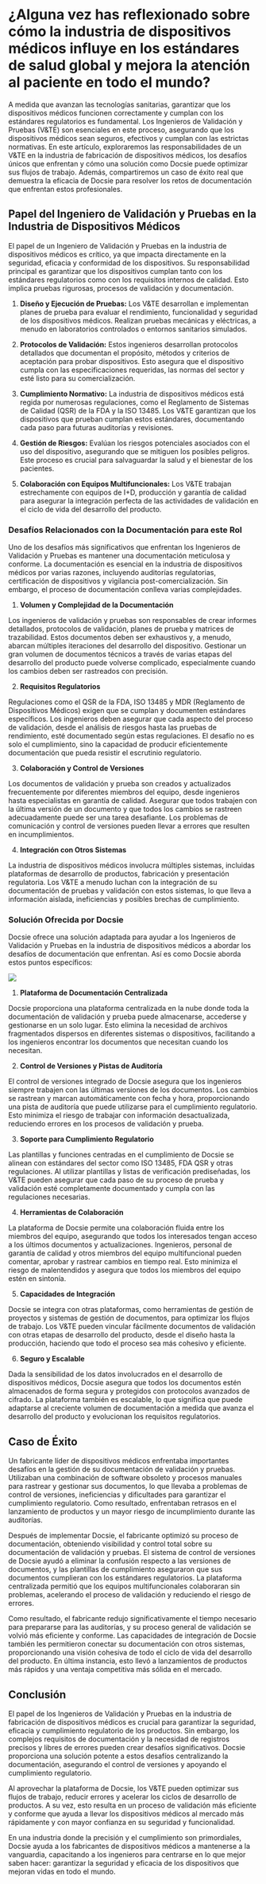 # ¿Alguna vez has reflexionado sobre cómo la industria de dispositivos médicos influye en los estándares de salud global y mejora la atención al paciente en todo el mundo?

A medida que avanzan las tecnologías sanitarias, garantizar que los dispositivos médicos funcionen correctamente y cumplan con los estándares regulatorios es fundamental. Los Ingenieros de Validación y Pruebas (V&TE) son esenciales en este proceso, asegurando que los dispositivos médicos sean seguros, efectivos y cumplan con las estrictas normativas. En este artículo, exploraremos las responsabilidades de un V&TE en la industria de fabricación de dispositivos médicos, los desafíos únicos que enfrentan y cómo una solución como Docsie puede optimizar sus flujos de trabajo. Además, compartiremos un caso de éxito real que demuestra la eficacia de Docsie para resolver los retos de documentación que enfrentan estos profesionales.

## Papel del Ingeniero de Validación y Pruebas en la Industria de Dispositivos Médicos

El papel de un Ingeniero de Validación y Pruebas en la industria de dispositivos médicos es crítico, ya que impacta directamente en la seguridad, eficacia y conformidad de los dispositivos. Su responsabilidad principal es garantizar que los dispositivos cumplan tanto con los estándares regulatorios como con los requisitos internos de calidad. Esto implica pruebas rigurosas, procesos de validación y documentación.

1. **Diseño y Ejecución de Pruebas:** Los V&TE desarrollan e implementan planes de prueba para evaluar el rendimiento, funcionalidad y seguridad de los dispositivos médicos. Realizan pruebas mecánicas y eléctricas, a menudo en laboratorios controlados o entornos sanitarios simulados.

2. **Protocolos de Validación:** Estos ingenieros desarrollan protocolos detallados que documentan el propósito, métodos y criterios de aceptación para probar dispositivos. Esto asegura que el dispositivo cumpla con las especificaciones requeridas, las normas del sector y esté listo para su comercialización.

3. **Cumplimiento Normativo:** La industria de dispositivos médicos está regida por numerosas regulaciones, como el Reglamento de Sistemas de Calidad (QSR) de la FDA y la ISO 13485. Los V&TE garantizan que los dispositivos que prueban cumplan estos estándares, documentando cada paso para futuras auditorías y revisiones.

4. **Gestión de Riesgos:** Evalúan los riesgos potenciales asociados con el uso del dispositivo, asegurando que se mitiguen los posibles peligros. Este proceso es crucial para salvaguardar la salud y el bienestar de los pacientes.

5. **Colaboración con Equipos Multifuncionales:** Los V&TE trabajan estrechamente con equipos de I+D, producción y garantía de calidad para asegurar la integración perfecta de las actividades de validación en el ciclo de vida del desarrollo del producto.

### Desafíos Relacionados con la Documentación para este Rol

Uno de los desafíos más significativos que enfrentan los Ingenieros de Validación y Pruebas es mantener una documentación meticulosa y conforme. La documentación es esencial en la industria de dispositivos médicos por varias razones, incluyendo auditorías regulatorias, certificación de dispositivos y vigilancia post-comercialización. Sin embargo, el proceso de documentación conlleva varias complejidades.

1. **Volumen y Complejidad de la Documentación**

Los ingenieros de validación y pruebas son responsables de crear informes detallados, protocolos de validación, planes de prueba y matrices de trazabilidad. Estos documentos deben ser exhaustivos y, a menudo, abarcan múltiples iteraciones del desarrollo del dispositivo. Gestionar un gran volumen de documentos técnicos a través de varias etapas del desarrollo del producto puede volverse complicado, especialmente cuando los cambios deben ser rastreados con precisión.

2. **Requisitos Regulatorios**

Regulaciones como el QSR de la FDA, ISO 13485 y MDR (Reglamento de Dispositivos Médicos) exigen que se cumplan y documenten estándares específicos. Los ingenieros deben asegurar que cada aspecto del proceso de validación, desde el análisis de riesgos hasta las pruebas de rendimiento, esté documentado según estas regulaciones. El desafío no es solo el cumplimiento, sino la capacidad de producir eficientemente documentación que pueda resistir el escrutinio regulatorio.

3. **Colaboración y Control de Versiones**

Los documentos de validación y prueba son creados y actualizados frecuentemente por diferentes miembros del equipo, desde ingenieros hasta especialistas en garantía de calidad. Asegurar que todos trabajen con la última versión de un documento y que todos los cambios se rastreen adecuadamente puede ser una tarea desafiante. Los problemas de comunicación y control de versiones pueden llevar a errores que resulten en incumplimientos.

4. **Integración con Otros Sistemas**

La industria de dispositivos médicos involucra múltiples sistemas, incluidas plataformas de desarrollo de productos, fabricación y presentación regulatoria. Los V&TE a menudo luchan con la integración de su documentación de pruebas y validación con estos sistemas, lo que lleva a información aislada, ineficiencias y posibles brechas de cumplimiento.

### Solución Ofrecida por Docsie

Docsie ofrece una solución adaptada para ayudar a los Ingenieros de Validación y Pruebas en la industria de dispositivos médicos a abordar los desafíos de documentación que enfrentan. Así es como Docsie aborda estos puntos específicos:

![](https://cdn.docsie.io/workspace_PxAvC1Uenuc7ad6H3/doc_wn84Jkoc6hIMTO2eE/file_4TA3YOXwgTH8epI5Q/image_993a506e-329b-0d60-eb5c-6b543cdb02fa.jpg)

1. **Plataforma de Documentación Centralizada**

Docsie proporciona una plataforma centralizada en la nube donde toda la documentación de validación y prueba puede almacenarse, accederse y gestionarse en un solo lugar. Esto elimina la necesidad de archivos fragmentados dispersos en diferentes sistemas o dispositivos, facilitando a los ingenieros encontrar los documentos que necesitan cuando los necesitan.

2. **Control de Versiones y Pistas de Auditoría**

El control de versiones integrado de Docsie asegura que los ingenieros siempre trabajen con las últimas versiones de los documentos. Los cambios se rastrean y marcan automáticamente con fecha y hora, proporcionando una pista de auditoría que puede utilizarse para el cumplimiento regulatorio. Esto minimiza el riesgo de trabajar con información desactualizada, reduciendo errores en los procesos de validación y prueba.

3. **Soporte para Cumplimiento Regulatorio**

Las plantillas y funciones centradas en el cumplimiento de Docsie se alinean con estándares del sector como ISO 13485, FDA QSR y otras regulaciones. Al utilizar plantillas y listas de verificación prediseñadas, los V&TE pueden asegurar que cada paso de su proceso de prueba y validación esté completamente documentado y cumpla con las regulaciones necesarias.

4. **Herramientas de Colaboración**

La plataforma de Docsie permite una colaboración fluida entre los miembros del equipo, asegurando que todos los interesados tengan acceso a los últimos documentos y actualizaciones. Ingenieros, personal de garantía de calidad y otros miembros del equipo multifuncional pueden comentar, aprobar y rastrear cambios en tiempo real. Esto minimiza el riesgo de malentendidos y asegura que todos los miembros del equipo estén en sintonía.

5. **Capacidades de Integración**

Docsie se integra con otras plataformas, como herramientas de gestión de proyectos y sistemas de gestión de documentos, para optimizar los flujos de trabajo. Los V&TE pueden vincular fácilmente documentos de validación con otras etapas de desarrollo del producto, desde el diseño hasta la producción, haciendo que todo el proceso sea más cohesivo y eficiente.

6. **Seguro y Escalable**

Dada la sensibilidad de los datos involucrados en el desarrollo de dispositivos médicos, Docsie asegura que todos los documentos estén almacenados de forma segura y protegidos con protocolos avanzados de cifrado. La plataforma también es escalable, lo que significa que puede adaptarse al creciente volumen de documentación a medida que avanza el desarrollo del producto y evolucionan los requisitos regulatorios.

## Caso de Éxito

Un fabricante líder de dispositivos médicos enfrentaba importantes desafíos en la gestión de su documentación de validación y pruebas. Utilizaban una combinación de software obsoleto y procesos manuales para rastrear y gestionar sus documentos, lo que llevaba a problemas de control de versiones, ineficiencias y dificultades para garantizar el cumplimiento regulatorio. Como resultado, enfrentaban retrasos en el lanzamiento de productos y un mayor riesgo de incumplimiento durante las auditorías.

Después de implementar Docsie, el fabricante optimizó su proceso de documentación, obteniendo visibilidad y control total sobre su documentación de validación y pruebas. El sistema de control de versiones de Docsie ayudó a eliminar la confusión respecto a las versiones de documentos, y las plantillas de cumplimiento aseguraron que sus documentos cumplieran con los estándares regulatorios. La plataforma centralizada permitió que los equipos multifuncionales colaboraran sin problemas, acelerando el proceso de validación y reduciendo el riesgo de errores.

Como resultado, el fabricante redujo significativamente el tiempo necesario para prepararse para las auditorías, y su proceso general de validación se volvió más eficiente y conforme. Las capacidades de integración de Docsie también les permitieron conectar su documentación con otros sistemas, proporcionando una visión cohesiva de todo el ciclo de vida del desarrollo del producto. En última instancia, esto llevó a lanzamientos de productos más rápidos y una ventaja competitiva más sólida en el mercado.

## Conclusión

El papel de los Ingenieros de Validación y Pruebas en la industria de fabricación de dispositivos médicos es crucial para garantizar la seguridad, eficacia y cumplimiento regulatorio de los productos. Sin embargo, los complejos requisitos de documentación y la necesidad de registros precisos y libres de errores pueden crear desafíos significativos. Docsie proporciona una solución potente a estos desafíos centralizando la documentación, asegurando el control de versiones y apoyando el cumplimiento regulatorio.

Al aprovechar la plataforma de Docsie, los V&TE pueden optimizar sus flujos de trabajo, reducir errores y acelerar los ciclos de desarrollo de productos. A su vez, esto resulta en un proceso de validación más eficiente y conforme que ayuda a llevar los dispositivos médicos al mercado más rápidamente y con mayor confianza en su seguridad y funcionalidad.

En una industria donde la precisión y el cumplimiento son primordiales, Docsie ayuda a los fabricantes de dispositivos médicos a mantenerse a la vanguardia, capacitando a los ingenieros para centrarse en lo que mejor saben hacer: garantizar la seguridad y eficacia de los dispositivos que mejoran vidas en todo el mundo.